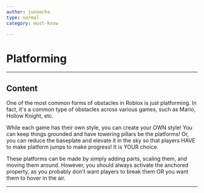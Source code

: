 ```yaml
---
author: junoocha
type: normal
category: must-know

---
```


# Platforming
---

## Content

One of the most common forms of obstacles in Roblox is just platforming. In fact, it's a common type of obstacles across various games, such as Mario, Hollow Knight, etc.

While each game has their own style, you can create your OWN style! You can keep things grounded and have towering pillars be the platforms! Or, you can reduce the baseplate and elevate it in the sky so that players HAVE to make platform jumps to make progress! It is YOUR choice.

These platforms can be made by simply adding parts, scaling them, and moving them around. However, you should always activate the anchored property, as you probably don't want players to break them OR you want them to hover in the air.

---
